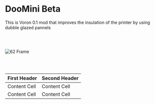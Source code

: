 <p align="center">


  # DooMini  Beta


  This is Voron 0.1 mod that improves the insulation of the printer by using dubble glazed pannels
  
  <br/><br/>
  
  ![62 Frame ](https://user-images.githubusercontent.com/96996921/154594242-326a16b4-4b39-4a22-ac2f-507204b70afe.gif)


   <br/><br/>
    
| First Header  | Second Header |
| ------------- | ------------- |
| Content Cell  | Content Cell  |
| Content Cell  | Content Cell  |
   
  
  
  

  
     
</p>
